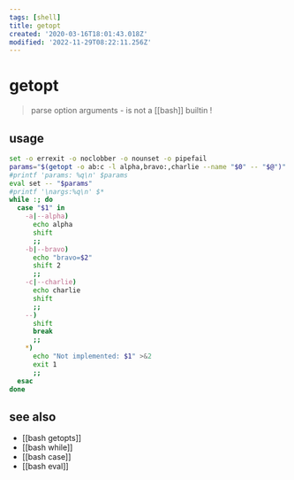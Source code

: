 ```yaml
---
tags: [shell]
title: getopt
created: '2020-03-16T18:01:43.018Z'
modified: '2022-11-29T08:22:11.256Z'
---
```


# getopt

> parse option arguments - is not a [[bash]] builtin !

## usage

```sh
set -o errexit -o noclobber -o nounset -o pipefail
params="$(getopt -o ab:c -l alpha,bravo:,charlie --name "$0" -- "$@")"
#printf 'params: %q\n' $params
eval set -- "$params"
#printf '\nargs:%q\n' $*
while :; do
  case "$1" in
    -a|--alpha)
      echo alpha
      shift
      ;;
    -b|--bravo)
      echo "bravo=$2"
      shift 2
      ;;
    -c|--charlie)
      echo charlie
      shift
      ;;
    --)
      shift
      break
      ;;
    *)
      echo "Not implemented: $1" >&2
      exit 1
      ;;
  esac
done
```

## see also

- [[bash getopts]]
- [[bash while]]
- [[bash case]]
- [[bash eval]]
